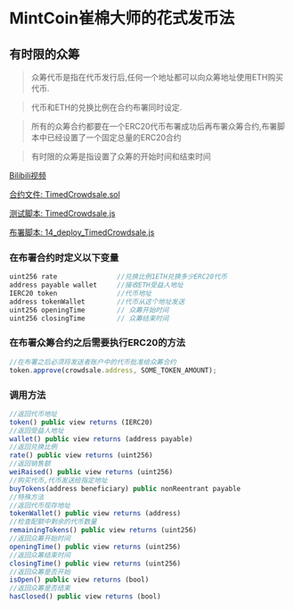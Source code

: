 # MintCoin崔棉大师的花式发币法

## 有时限的众筹
> 众筹代币是指在代币发行后,任何一个地址都可以向众筹地址使用ETH购买代币.

> 代币和ETH的兑换比例在合约布署同时设定.

> 所有的众筹合约都要在一个ERC20代币布署成功后再布署众筹合约,布署脚本中已经设置了一个固定总量的ERC20合约

> 有时限的众筹是指设置了众筹的开始时间和结束时间

[Bilibili视频](https://www.bilibili.com/video/BV1m5411s76X/)

[合约文件: TimedCrowdsale.sol](https://github.com/Fankouzu/MintCoin/blob/master/contracts/Crowdsale/TimedCrowdsale.sol)

[测试脚本: TimedCrowdsale.js](https://github.com/Fankouzu/MintCoin/blob/master/test/Crowdsale/TimedCrowdsale.js)

[布署脚本: 14_deploy_TimedCrowdsale.js](https://github.com/Fankouzu/MintCoin/blob/master/migrations/14_deploy_TimedCrowdsale.js)

### 在布署合约时定义以下变量
```javascript
uint256 rate               //兑换比例1ETH兑换多少ERC20代币
address payable wallet     //接收ETH受益人地址
IERC20 token               //代币地址
address tokenWallet        //代币从这个地址发送
uint256 openingTime        // 众筹开始时间
uint256 closingTime        // 众筹结束时间
```
### 在布署众筹合约之后需要执行ERC20的方法
```javascript
//在布署之后必须将发送者账户中的代币批准给众筹合约
token.approve(crowdsale.address, SOME_TOKEN_AMOUNT);
```
### 调用方法
```javascript
//返回代币地址
token() public view returns (IERC20)          
//返回受益人地址              
wallet() public view returns (address payable)              
//返回兑换比例
rate() public view returns (uint256) 
//返回销售额
weiRaised() public view returns (uint256)         
//购买代币,代币发送给指定地址          
buyTokens(address beneficiary) public nonReentrant payable  
//特殊方法
//返回代币现存地址
tokenWallet() public view returns (address)                 
//检查配额中剩余的代币数量
remainingTokens() public view returns (uint256)
//返回众筹开始时间
openingTime() public view returns (uint256)
//返回众筹结束时间
closingTime() public view returns (uint256)
//返回众筹是否开始
isOpen() public view returns (bool)
//返回众筹是否结束
hasClosed() public view returns (bool)
```
